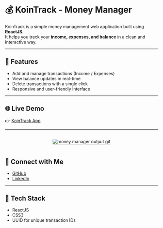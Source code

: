 # 💰 KoinTrack - Money Manager

KoinTrack is a simple money management web application built using **ReactJS**.  
It helps you track your **income, expenses, and balance** in a clean and interactive way.  

---

## 🚀 Features
- Add and manage transactions (Income / Expenses)
- View balance updates in real-time
- Delete transactions with a single click
- Responsive and user-friendly interface

---

## 🌐 Live Demo
👉 [KoinTrack App](https://kointrackk.ccbp.tech)

---

<br/>
<div style="text-align: center;">
    <img src="https://assets.ccbp.in/frontend/content/react-js/money-manager-output.gif" alt="money manager output gif" style="max-width:70%;box-shadow:0 2.8px 2.2px rgba(0, 0, 0, 0.12)">
</div>
<br/>

## 🔗 Connect with Me
- [GitHub](https://github.com/Koushik-26-09)  
- [LinkedIn](https://www.linkedin.com/in/koushik26)  

---

## 📌 Tech Stack
- ReactJS
- CSS3
- UUID for unique transaction IDs

